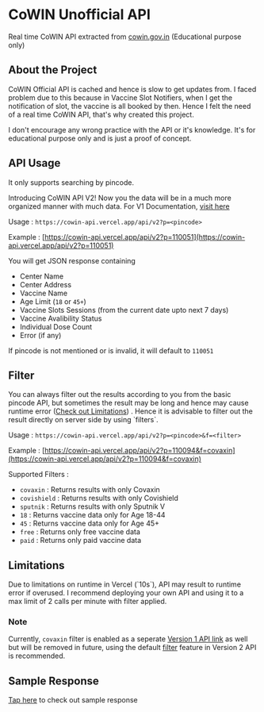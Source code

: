 # CoWIN Unofficial API
Real time CoWIN API extracted from [cowin.gov.in](https://www.cowin.gov.in/) (Educational purpose only)

## About the Project
CoWIN Official API is cached and hence is slow to get updates from. I faced problem due to this because in Vaccine Slot Notifiers, when I get the notification of slot, the vaccine is all booked by then. Hence I felt the need of a real time CoWIN API, that's why created this project.

I don't encourage any wrong practice with the API or it's knowledge. It's for educational purpose only and is just a proof of concept.

## API Usage

It only supports searching by pincode.

Introducing CoWIN API V2! Now you the data will be in a much more organized manner with much data. For V1 Documentation, [visit here](V1.md)

Usage : `https://cowin-api.vercel.app/api/v2?p=<pincode>`

Example : [https://cowin-api.vercel.app/api/v2?p=110051](https://cowin-api.vercel.app/api/v2?p=110051)

You will get JSON response containing
  - Center Name
  - Center Address
  - Vaccine Name
  - Age Limit (`18` or `45+`)
  - Vaccine Slots Sessions (from the current date upto next 7 days)
  - Vaccine Avalibility Status
  - Individual Dose Count
  - Error (if any)

If pincode is not mentioned or is invalid, it will default to `110051`

<h2 id="filter">
Filter
</h2>
You can always filter out the results according to you from the basic pincode API, but sometimes the result may be long and hence may cause runtime error (<a href="#limitations">Check out Limitations</a>) . Hence it is advisable to filter out the result directly on server side by using `filters`.

Usage : `https://cowin-api.vercel.app/api/v2?p=<pincode>&f=<filter>`

Example : [https://cowin-api.vercel.app/api/v2?p=110094&f=covaxin](https://cowin-api.vercel.app/api/v2?p=110094&f=covaxin)

Supported Filters :

  - `covaxin` : Returns results with only Covaxin
  - `covishield` : Returns results with only Covishield
  - `sputnik` : Returns results with only Sputnik V
  - `18` : Returns vaccine data only for Age 18-44
  - `45` : Returns vaccine data only for Age 45+
  - `free` : Returns only free vaccine data
  - `paid` : Returns only paid vaccine data

<h2 id="limitations">
Limitations
</h2>
Due to limitations on runtime in Vercel (`10s`), API may result to runtime error if overused. I recommend deploying your own API and using it to a max limit of 2 calls per minute with filter applied.

### Note
Currently, `covaxin` filter is enabled as a seperate [Version 1 API link](https://cowin-api.vercel.app/api/covaxin?p=110094) as well but will be removed in future, using the default [filter](#filter) feature in Version 2 API is recommended.

## Sample Response

[Tap here](sample.json) to check out sample response